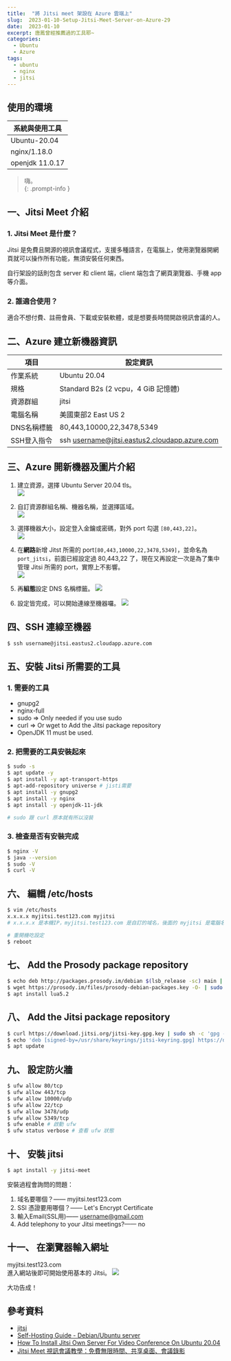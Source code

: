 ```yaml
---
title:  "將 Jitsi meet 架設在 Azure 雲端上"
slug:  2023-01-10-Setup-Jitsi-Meet-Server-on-Azure-29
date:  2023-01-10
excerpt: 唐鳳曾經推薦過的工具耶~
categories:
  - Ubuntu
  - Azure
tags:
  - ubuntu
  - nginx
  - jitsi
---
```


## 使用的環境

| 系統與使用工具 | 
| ----- |  
| Ubuntu-20.04  | 
| nginx/1.18.0 |
| openjdk 11.0.17 |  


> 嗨。  
{: .prompt-info }


## 一、Jitsi Meet 介紹
### 1. Jitsi Meet 是什麼？
Jitsi 是免費且開源的視訊會議程式，支援多種語言，在電腦上，使用瀏覽器開網頁就可以操作所有功能，無須安裝任何東西。  

自行架設的話則包含 server 和 client 端，client 端包含了網頁瀏覽器、手機 app 等介面。

### 2. 誰適合使用？
適合不想付費、註冊會員、下載或安裝軟體，或是想要長時間開啟視訊會議的人。


## 二、Azure 建立新機器資訊

| 項目 | 設定資訊 |   
| ----- | ----- |   
| 作業系統 | Ubuntu 20.04 |  
| 規格 | Standard B2s (2 vcpu，4 GiB 記憶體) |  
| 資源群組 | jitsi |  
| 電腦名稱 | 美國東部2 East US 2   |  
| DNS名稱標籤 | 80,443,10000,22,3478,5349 |  
| SSH登入指令 | ssh username@jitsi.eastus2.cloudapp.azure.com 

## 三、Azure 開新機器及圖片介紹
1. 建立資源，選擇 Ubuntu Server 20.04 tls。  
![](/assets/images/2023-01-10-Setup-Jitsi-Meet-Server-on-Azure-29/1.JPG)  

2. 自訂資源群組名稱、機器名稱，並選擇區域。  
![](/assets/images/2023-01-10-Setup-Jitsi-Meet-Server-on-Azure-29/2.JPG)  

3. 選擇機器大小，設定登入金鑰或密碼，對外 port 勾選 `[80,443,22]`。  
![](/assets/images/2023-01-10-Setup-Jitsi-Meet-Server-on-Azure-29/3.JPG)  

4. 在**網路**新增 Jitst 所需的 port`[80,443,10000,22,3478,5349]`，並命名為`port_jitsi`，前面已經設定過 80,443,22 了，現在又再設定一次是為了集中管理 Jitsi 所需的 port，實際上不影響。   
![](/assets/images/2023-01-10-Setup-Jitsi-Meet-Server-on-Azure-29/4.JPG)  

5. 再**組態**設定 DNS 名稱標籤。
![](/assets/images/2023-01-10-Setup-Jitsi-Meet-Server-on-Azure-29/5.JPG)  

6. 設定皆完成，可以開始連線至機器囉。
![](/assets/images/2023-01-10-Setup-Jitsi-Meet-Server-on-Azure-29/6.JPG)  

## 四、SSH 連線至機器
```bash
$ ssh username@jitsi.eastus2.cloudapp.azure.com
```

## 五、安裝 Jitsi 所需要的工具


### 1. 需要的工具
- gnupg2  
- nginx-full  
- sudo => Only needed if you use sudo   
- curl => Or wget to Add the Jitsi package repository   
- OpenJDK 11 must be used.  

### 2. 把需要的工具安裝起來
```bash
$ sudo -s 
$ apt update -y
$ apt install -y apt-transport-https
$ apt-add-repository universe # jisti需要
$ apt install -y gnupg2
$ apt install -y nginx
$ apt install -y openjdk-11-jdk

# sudo 跟 curl 原本就有所以沒裝
```

### 3.  檢查是否有安裝完成
```bash
$ nginx -V
$ java --version
$ sudo -V
$ curl -V
```

## 六、 編輯 /etc/hosts

```bash
$ vim /etc/hosts
x.x.x.x myjitsi.test123.com myjitsi
# x.x.x.x 是本機IP，myjitsi.test123.com 是自訂的域名，後面的 myjitsi 是電腦名稱

# 重開機吃設定
$ reboot 
```

## 七、 Add the Prosody package repository
```bash
$ echo deb http://packages.prosody.im/debian $(lsb_release -sc) main | sudo tee -a /etc/apt/sources.list
$ wget https://prosody.im/files/prosody-debian-packages.key -O- | sudo apt-key add -
$ apt install lua5.2
```

## 八、 Add the Jitsi package repository
```bash
$ curl https://download.jitsi.org/jitsi-key.gpg.key | sudo sh -c 'gpg --dearmor > /usr/share/keyrings/jitsi-keyring.gpg'
$ echo 'deb [signed-by=/usr/share/keyrings/jitsi-keyring.gpg] https://download.jitsi.org stable/' | sudo tee /etc/apt/sources.list.d/jitsi-stable.list > /dev/null
$ apt update
```

## 九、 設定防火牆
```bash
$ ufw allow 80/tcp
$ ufw allow 443/tcp
$ ufw allow 10000/udp
$ ufw allow 22/tcp
$ ufw allow 3478/udp
$ ufw allow 5349/tcp
$ ufw enable # 啟動 ufw
$ ufw status verbose # 查看 ufw 狀態
```

## 十、 安裝 jitsi
```bash
$ apt install -y jitsi-meet
```

安裝過程會詢問的問題：
1. 域名要哪個？—— myjitsi.test123.com
2. SSl 憑證要用哪個？—— Let's Encrypt Certificate
3. 輸入Email(SSL用)—— username@gmail.com
4. Add telephony to your Jitsi meetings?—— no 

## 十一、 在瀏覽器輸入網址
myjitsi.test123.com  
進入網站後即可開始使用基本的 Jitsi。
![](/assets/images/2023-01-10-Setup-Jitsi-Meet-Server-on-Azure-29/7.JPG)   


大功告成！


## 參考資料
- [jitsi](https://meet.jit.si/)
- [Self-Hosting Guide - Debian/Ubuntu server](https://jitsi.github.io/handbook/docs/devops-guide/devops-guide-quickstart)
- [How To Install Jitsi Own Server For Video Conference On Ubuntu 20.04](https://technologyrss.com/how-to-install-jitsi-own-server-for-video-conference-on-ubuntu-20-04/)
- [Jitsi Meet 視訊會議教學：免費無限時間、共享桌面、會議錄影](https://www.playpcesor.com/2020/04/jitsi-meet.html)